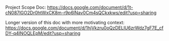 Project Scope Doc:
https://docs.google.com/document/d/1t-cN087lGO2Dr0htWxCK8m-r9p6lNav0Cm4sQCkxkws/edit?usp=sharing

Longer version of this doc with more motivating context: 
https://docs.google.com/document/d/1hjVkzru0oQzDELlU6zrWdz7gF7E_cfDY-q4INOQLEpM/edit?usp=sharing

